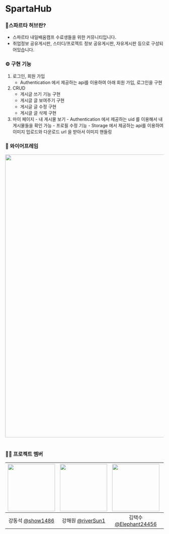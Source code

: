 # SpartaHub

### 📢스파르타 허브란?

- 스파르타 내일배움캠프 수료생들을 위한 커뮤니티입니다.
- 취업정보 공유게시판, 스터디/프로젝트 정보 공유게시판, 자유게시판 등으로 구성되어있습니다.
  <br/>

### ⚙ 구현 기능

1. 로그인, 회원 가입
   - Authentication 에서 제공하는 api를 이용하여 아래 회원 가입, 로그인을 구현
2. CRUD
   - 게시글 쓰기 기능 구현
   - 게시글 글 보여주기 구현
   - 게시글 글 수정 구현
   - 게시글 글 삭제 구현
3. 마이 페이지 - 내 게시물 보기 - Authentication 에서 제공하는 uid 를 이용해서 내 게시물들을 확인 가능 - 프로필 수정 기능 - Storage 에서 제공하는 api를 이용하여 이미지 업로드와 다운로드 url 을 받아서 이미지 핸들링
   <br/>

### 📅 와이어프레임

<img src="https://github.com/riverSun1/SpartaHub2/assets/67379144/6409282b-9fb7-443a-a6c3-103cbbe60c20" width="900"/>
<br/><br/>

### 🙋‍♂️ 프로젝트 멤버

| <img src="https://avatars.githubusercontent.com/u/153741544?v=4" width="150" height="150"/> | <img src="https://avatars.githubusercontent.com/u/67379144?v=4" width="150" height="150"/> | <img src="https://avatars.githubusercontent.com/u/127363110?v=4" width="150" height="150"/> | <img src="https://avatars.githubusercontent.com/u/144431560?v=4" width="150" height="150"/> | <img src="https://avatars.githubusercontent.com/u/114460404?v=4" width="150" height="150"/> |
| :-----------------------------------------------------------------------------------------: | :----------------------------------------------------------------------------------------: | :-----------------------------------------------------------------------------------------: | :-----------------------------------------------------------------------------------------: | :-----------------------------------------------------------------------------------------: |
|                       강동석 [@show1486](https://github.com/show1486)                       |                     강해원 [@riverSun1](https://github.com/riverSun1)                      |                  김택수 [@Elephant24456](https://github.com/Elephant24456)                  |                      이하름 [@LeeHareum](https://github.com/LeeHareum)                      |                        전은겸 [@eunkyum](https://github.com/eunkyum)                        |

<br/>
